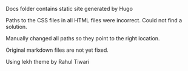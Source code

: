 Docs folder contains static site generated by Hugo

Paths to the CSS files in all HTML files were incorrect. Could not find a solution.

Manually changed all paths so they point to the right location.

Original markdown files are not yet fixed.

Using lekh theme by Rahul Tiwari



